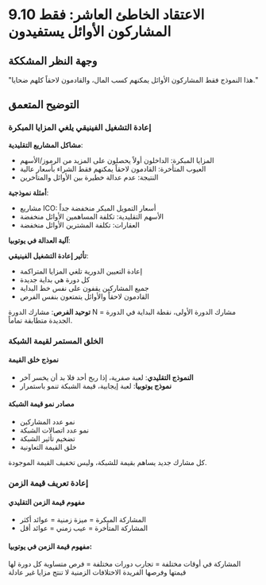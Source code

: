 # 9.10 الاعتقاد الخاطئ العاشر: فقط المشاركون الأوائل يستفيدون

## وجهة النظر المشككة

"هذا النموذج فقط المشاركون الأوائل يمكنهم كسب المال، والقادمون لاحقاً كلهم ضحايا."

## التوضيح المتعمق

### إعادة التشغيل الفينيقي يلغي المزايا المبكرة

**مشاكل المشاريع التقليدية**:

- المزايا المبكرة: الداخلون أولاً يحصلون على المزيد من الرموز/الأسهم
- العيوب المتأخرة: القادمون لاحقاً يمكنهم فقط الشراء بأسعار عالية
- النتيجة: عدم عدالة خطيرة بين الأوائل والمتأخرين

**أمثلة نموذجية**:

- مشاريع ICO: أسعار التمويل المبكر منخفضة جداً
- الأسهم التقليدية: تكلفة المساهمين الأوائل منخفضة
- العقارات: تكلفة المشترين الأوائل منخفضة

**آلية العدالة في يوتوبيا**:

**تأثير إعادة التشغيل الفينيقي**:

- إعادة التعيين الدورية تلغي المزايا المتراكمة
- كل دورة هي بداية جديدة
- جميع المشاركين يقفون على نفس خط البداية
- القادمون لاحقاً والأوائل يتمتعون بنفس الفرص

**توحيد الفرص**: مشارك الدورة N = مشارك الدورة الأولى، نقطة البداية في الدورة الجديدة متطابقة تماماً.

### الخلق المستمر لقيمة الشبكة

#### نموذج خلق القيمة

- **النموذج التقليدي**: لعبة صفرية، إذا ربح أحد فلا بد أن يخسر آخر
- **نموذج يوتوبيا**: لعبة إيجابية، قيمة الشبكة تنمو باستمرار

#### مصادر نمو قيمة الشبكة

- نمو عدد المشاركين
- نمو عدد اتصالات الشبكة
- تضخيم تأثير الشبكة
- خلق القيمة التعاونية

كل مشارك جديد يساهم بقيمة للشبكة، وليس تخفيف القيمة الموجودة.

### إعادة تعريف قيمة الزمن

#### مفهوم قيمة الزمن التقليدي

- المشاركة المبكرة = ميزة زمنية = عوائد أكثر
- المشاركة المتأخرة = عيب زمني = عوائد أقل

#### مفهوم قيمة الزمن في يوتوبيا:
المشاركة في أوقات مختلفة = تجارب دورات مختلفة = فرص متساوية
كل دورة لها قيمتها وفرصها الفريدة
الاختلافات الزمنية لا تنتج مزايا غير عادلة
